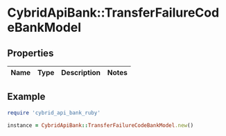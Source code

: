 # CybridApiBank::TransferFailureCodeBankModel

## Properties

| Name | Type | Description | Notes |
| ---- | ---- | ----------- | ----- |

## Example

```ruby
require 'cybrid_api_bank_ruby'

instance = CybridApiBank::TransferFailureCodeBankModel.new()
```

